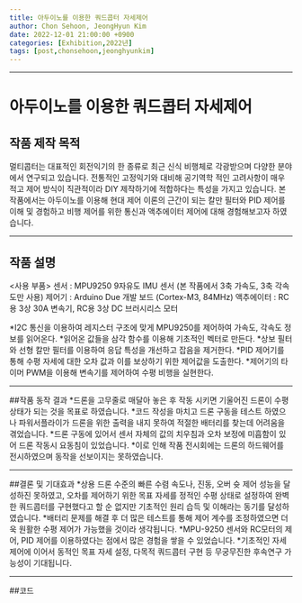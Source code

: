 ```yaml
---
title: 아두이노를 이용한 쿼드콥터 자세제어
author: Chon Sehoon, JeongHyun Kim
date: 2022-12-01 21:00:00 +0900
categories: [Exhibition,2022년]
tags: [post,chonsehoon,jeonghyunkim]
---
```


------------------------------------------
# 아두이노를 이용한 쿼드콥터 자세제어

## 작품 제작 목적
멀티콥터는 대표적인 회전익기의 한 종류로 최근 신식 비행체로 각광받으며 다양한 분야에서 연구되고 있습니다. 전통적인 고정익기와 대비해 공기역학 적인 고려사항이 매우 적고 제어 방식이 직관적이라 DIY 제작하기에 적합하다는 특성을 가지고 있습니다.
본 작품에서는 아두이노를 이용해 현대 제어 이론의 근간이 되는 칼만 필터와 PID 제어를 이해 및 경험하고 비행 제어를 위한 통신과 액추에이터 제어에 대해 경험해보고자 하였습니다. 

------------------------------------------
## 작품 설명
<사용 부품>
센서 : MPU9250 9자유도 IMU 센서 (본 작품에서 3축 가속도, 3축 각속도만 사용)
제어기 : Arduino Due 개발 보드 (Cortex-M3, 84MHz)
액추에이터 : RC용 3상 30A 변속기, RC용 3상 DC 브러시리스 모터

*I2C 통신을 이용하여 레지스터 구조에 맞게 MPU9250를 제어하여 가속도, 각속도 정보를 읽어온다.
*읽어온 값들을 삼각 함수를 이용해 기초적인 벡터로 만든다.
*상보 필터와 선형 칼만 필터를 이용하여 응답 특성을 개선하고 잡음을 제거한다. 
*PID 제어기를 통해 수평 자세에 대한 오차 값과 이를 보상하기 위한 제어값을 도출한다.
*제어기의 타이머 PWM을 이용해 변속기를 제어하여 수평 비행을 실현한다.

------------------------------------------
##작품 동작 결과
*드론을 고무줄로 매달아 놓은 후 작동 시키면 기울어진 드론이 수평상태가 되는 것을 목표로 하였습니다.
*코드 작성을 마치고 드론 구동을 테스트 하였으나 파워서플라이가 드론을 위한 출력을 내지 못하여 적절한 배터리를 찾는데 어려움을 겪었습니다.
*드론 구동에 있어서 센서 자체의 값의 치우침과 오차 보정에 미흡함이 있어 드론 작동시 요동침이 있었습니다.
*이로 인해 작품 전시회에는 드론의 하드웨어를 전시하였으며 동작을 선보이지는 못하였습니다.

------------------------------------------
##결론 및 기대효과
*상용 드론 수준의 빠른 수렴 속도나, 진동, 오버 슛 제어 성능을 달성하진 못하였고, 오차를 제어하기 위한 목표 자세를 정적인 수평 상태로 설정하여 완벽한 쿼드콥터를 구현했다고 할 순 없지만 기초적인 원리 습득 및 이해라는 동기를 달성하였습니다.
*배터리 문제를 해결 후 더 많은 테스트를 통해 제어 계수를 조정하였으면 더욱 원활한 수평 제어가 가능했을 것이라 생각됩니다.
*MPU-9250 센서와 RC모터의 제어, PID 제어를 이용하였다는 점에서 많은 경험을 쌓을 수 있었습니다.
*기초적인 자세 제어에 이어서 동적인 목표 자세 설정, 다목적 쿼드콥터 구현 등 무궁무진한 후속연구 가능성이 기대됩니다.  

------------------------------------------
##코드

